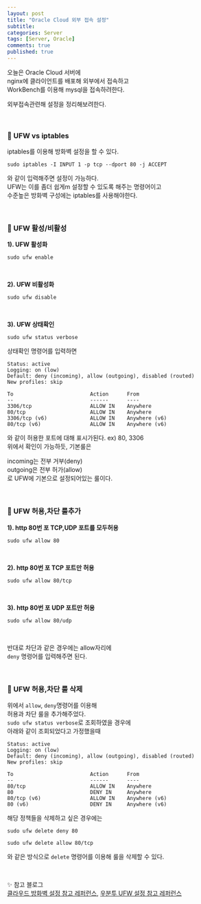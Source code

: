 ```yaml
---
layout: post
title: "Oracle Cloud 외부 접속 설정"
subtitle: 
categories: Server
tags: [Server, Oracle]
comments: true
published: true
---
```


오늘은 Oracle Cloud 서버에  
nginx에 클라이언트를 배포해 외부에서 접속하고  
WorkBench를 이용해 mysql을 접속하려한다.   

외부접속관련해 설정을 정리해보려한다. 

[//]: # (<br/>)

[//]: # ()
[//]: # (### 📌 VCN 설정  )

[//]: # ()
[//]: # (![image]&#40;&#41;{: .align-left style="max-width: 100%"})

[//]: # ()
[//]: # (![image]&#40;&#41;{: .align-left style="max-width: 100%"})

[//]: # ()
[//]: # (![image]&#40;&#41;{: .align-left style="max-width: 100%"})

[//]: # ()
[//]: # (![image]&#40;&#41;{: .align-left style="max-width: 100%"})

<br/>


### 📌 UFW vs iptables

iptables를 이용해 방화벽 설정을 할 수 있다.   

```shell
sudo iptables -I INPUT 1 -p tcp --dport 80 -j ACCEPT
```
와 같이 입력해주면 설정이 가능하다.   
UFW는 이를 좀더 쉽게m 설정할 수 있도록 해주는 명령어이고  
수준높은 방화벽 구성에는 iptables를 사용해야한다.  

<br/>

### 📌 UFW 활성/비활성

**1). UFW 활성화**

```shell
sudo ufw enable
```

<br/>

**2). UFW 비활성화**

```shell
sudo ufw disable
```

<br/>

**3). UFW 상태확인**

```shell
sudo ufw status verbose
```

상태확인 명령어를 입력하면

```shell
Status: active
Logging: on (low)
Default: deny (incoming), allow (outgoing), disabled (routed)
New profiles: skip

To                         Action      From
--                         ------      ----
3306/tcp                   ALLOW IN    Anywhere
80/tcp                     ALLOW IN    Anywhere
3306/tcp (v6)              ALLOW IN    Anywhere (v6)
80/tcp (v6)                ALLOW IN    Anywhere (v6)
```
와 같이 허용한 포트에 대해 표시가된다. ex) 80, 3306  
위에서 확인이 가능하듯, 기본룰은

incoming는 전부 거부(deny)  
outgoing은 전부 허가(allow)  
로 UFW에 기본으로 설정되어있는 룰이다.

<br/>


### 📌 UFW 허용,차단 룰추가

**1). http 80번 포 TCP,UDP 포트를 모두허용**

```shell
sudo ufw allow 80
```

<br/>

**2). http 80번 포 TCP 포트만 허용**

```shell
sudo ufw allow 80/tcp
```

<br/>

**3). http 80번 포 UDP 포트만 허용**

```shell
sudo ufw allow 80/udp
```

<br/>

반대로 차단과 같은 경우에는 allow자리에   
`deny` 명령어를 입력해주면 된다.  

<br/>  

### 📌 UFW 허용,차단 룰 삭제  

위에서 `allow`, `deny`명령어를 이용해   
허용과 차단 룰을 추가해주었다.   
`sudo ufw status verbose`로 조회하였을 경우에  
아래와 같이 조회되었다고 가정했을때 

```shell
Status: active
Logging: on (low)
Default: deny (incoming), allow (outgoing), disabled (routed)
New profiles: skip

To                         Action      From
--                         ------      ----
80/tcp                     ALLOW IN    Anywhere
80                         DENY IN     Anywhere
80/tcp (v6)                ALLOW IN    Anywhere (v6)
80 (v6)                    DENY IN     Anywhere (v6)
```
해당 정책들을 삭제하고 싶은 경우에는  

```shell
sudo ufw delete deny 80
```
```shell
sudo ufw delete allow 80/tcp
```
와 같은 방식으로 `delete` 명령어를 이용해 룰을 삭제할 수 있다.


<br/>

✨ 참고 블로그   
[클라우드 방화벽 설정 참고 레퍼런스], [우분투 UFW 설정 참고 레퍼런스]


[클라우드 방화벽 설정 참고 레퍼런스]: https://kibua20.tistory.com/124
[우분투 UFW 설정 참고 레퍼런스]: https://webdir.tistory.com/206
